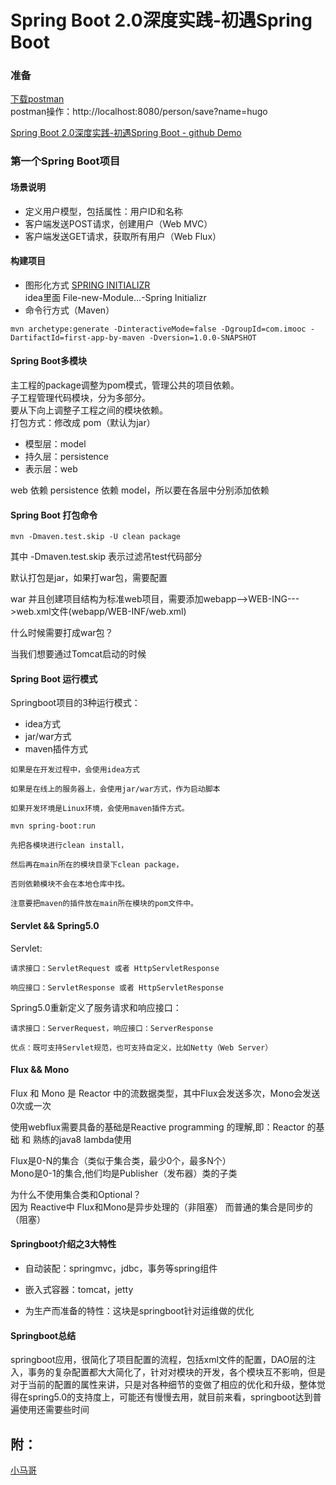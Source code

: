 # Spring Boot 2.0深度实践-初遇Spring Boot  

### 准备
[下载postman](https://www.getpostman.com/apps)  
postman操作：http://localhost:8080/person/save?name=hugo


[Spring Boot 2.0深度实践-初遇Spring Boot - github Demo](https://github.com/bjchen2/SpringBoot2.0)   

### 第一个Spring Boot项目 
#### 场景说明
* 定义用户模型，包括属性：用户ID和名称  
* 客户端发送POST请求，创建用户（Web MVC）  
* 客户端发送GET请求，获取所有用户（Web Flux）  

#### 构建项目  
* 图形化方式 [SPRING INITIALIZR](https://start.spring.io/)  
  idea里面 File-new-Module...-Spring Initializr
* 命令行方式（Maven）

```
mvn archetype:generate -DinteractiveMode=false -DgroupId=com.imooc -DartifactId=first-app-by-maven -Dversion=1.0.0-SNAPSHOT
```  

#### Spring Boot多模块  
主工程的package调整为pom模式，管理公共的项目依赖。  
子工程管理代码模块，分为多部分。  
要从下向上调整子工程之间的模块依赖。    
打包方式：修改成 pom（默认为jar）
  
 * 模型层：model  
 * 持久层：persistence  
 * 表示层：web  
		
web 依赖 persistence 依赖 model，所以要在各层中分别添加依赖  


#### Spring Boot 打包命令
```
mvn -Dmaven.test.skip -U clean package
```
其中 -Dmaven.test.skip 表示过滤吊test代码部分

默认打包是jar，如果打war包，需要配置

<packaging>war</packaging>
并且创建项目结构为标准web项目，需要添加webapp-->WEB-ING--->web.xml文件(webapp/WEB-INF/web.xml)

什么时候需要打成war包？

当我们想要通过Tomcat启动的时候

#### Spring Boot 运行模式
Springboot项目的3种运行模式：

* idea方式
* jar/war方式
* maven插件方式

```
如果是在开发过程中，会使用idea方式

如果是在线上的服务器上，会使用jar/war方式，作为启动脚本

如果开发环境是Linux环境，会使用maven插件方式。

mvn spring-boot:run
```
```
先把各模块进行clean install，

然后再在main所在的模块目录下clean package，

否则依赖模块不会在本地仓库中找。

注意要把maven的插件放在main所在模块的pom文件中。
```


#### Servlet && Spring5.0

Servlet:

    请求接口：ServletRequest 或者 HttpServletResponse

    响应接口：ServletResponse 或者 HttpServletResponse

Spring5.0重新定义了服务请求和响应接口：

    请求接口：ServerRequest，响应接口：ServerResponse

    优点：既可支持Servlet规范，也可支持自定义，比如Netty（Web Server）  
    
#### Flux && Mono    
Flux 和 Mono 是 Reactor 中的流数据类型，其中Flux会发送多次，Mono会发送0次或一次

使用webflux需要具备的基础是Reactive programming 的理解,即：Reactor 的基础 和 熟练的java8 lambda使用

Flux是0-N的集合（类似于集合类，最少0个，最多N个）   
Mono是0-1的集合,他们均是Publisher（发布器）类的子类  

为什么不使用集合类和Optional？  
因为 Reactive中 Flux和Mono是异步处理的（非阻塞）    而普通的集合是同步的（阻塞）

#### Springboot介绍之3大特性

* 自动装配：springmvc，jdbc，事务等spring组件

* 嵌入式容器：tomcat，jetty

* 为生产而准备的特性：这块是springboot针对运维做的优化  

#### Springboot总结
springboot应用，很简化了项目配置的流程，包括xml文件的配置，DAO层的注入，事务的复杂配置都大大简化了，针对对模块的开发，各个模块互不影响，但是对于当前的配置的属性来讲，只是对各种细节的变做了相应的优化和升级，整体觉得在spring5.0的支持度上，可能还有慢慢去用，就目前来看，springboot达到普遍使用还需要些时间


## 附：  

[小马哥](https://mercyblitz.github.io/about/)